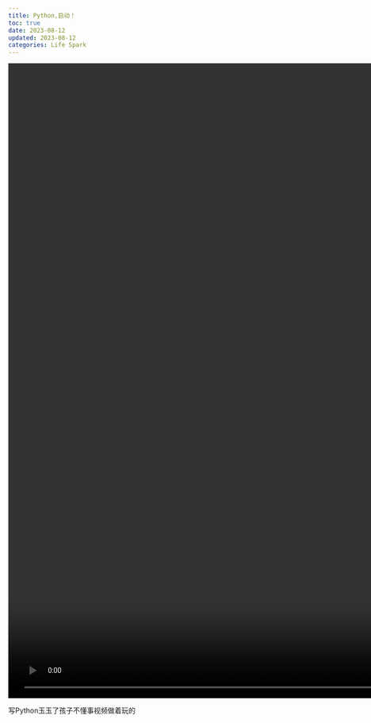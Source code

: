```yaml
---
title: Python,启动！
toc: true
date: 2023-08-12 
updated: 2023-08-12 
categories: Life Spark
---
```


<video width="1920" height="1280" controls>
<source src="video/Python，启动！.mp4">
</video>

写Python玉玉了孩子不懂事视频做着玩的
